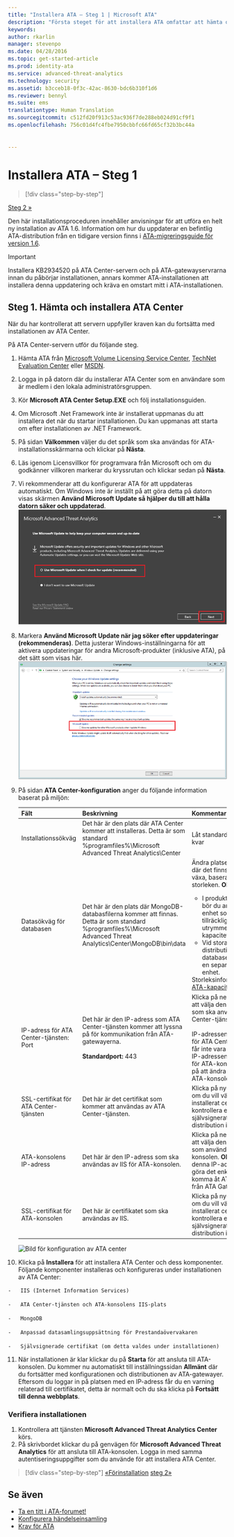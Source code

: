 ```yaml
---
title: "Installera ATA – Steg 1 | Microsoft ATA"
description: "Första steget för att installera ATA omfattar att hämta och installera ATA Center på den valda servern."
keywords: 
author: rkarlin
manager: stevenpo
ms.date: 04/28/2016
ms.topic: get-started-article
ms.prod: identity-ata
ms.service: advanced-threat-analytics
ms.technology: security
ms.assetid: b3cceb18-0f3c-42ac-8630-bdc6b310f1d6
ms.reviewer: bennyl
ms.suite: ems
translationtype: Human Translation
ms.sourcegitcommit: c512fd20f913c53ac936f7de288eb024d91cf9f1
ms.openlocfilehash: 756c01d4fc4fbe7950cbbfc66fd65cf32b3bc44a


---
```


# Installera ATA – Steg 1

>[!div class="step-by-step"]

[Steg 2 »](install-ata-step2.md)

Den här installationsproceduren innehåller anvisningar för att utföra en helt ny installation av ATA 1.6. Information om hur du uppdaterar en befintlig ATA-distribution från en tidigare version finns i [ATA-migreringsguide för version 1.6](/advanced-threat-analytics/understand-explore/ata-update-1.6-migration-guide).

> [!IMPORTANT] 
> Installera KB2934520 på ATA Center-servern och på ATA-gatewayservrarna innan du påbörjar installationen, annars kommer ATA-installationen att installera denna uppdatering och kräva en omstart mitt i ATA-installationen.

## Steg 1. Hämta och installera ATA Center
När du har kontrollerat att servern uppfyller kraven kan du fortsätta med installationen av ATA Center.

På ATA Center-servern utför du följande steg.

1.  Hämta ATA från [Microsoft Volume Licensing Service Center](https://www.microsoft.com/Licensing/servicecenter/default.aspx), [TechNet Evaluation Center](http://www.microsoft.com/evalcenter/) eller [MSDN](https://msdn.microsoft.com/subscriptions/downloads).

2.  Logga in på datorn där du installerar ATA Center som en användare som är medlem i den lokala administratörsgruppen.

3.  Kör **Microsoft ATA Center Setup.EXE** och följ installationsguiden.

4.  Om Microsoft .Net Framework inte är installerat uppmanas du att installera det när du startar installationen. Du kan uppmanas att starta om efter installationen av .NET Framework.
5.  På sidan **Välkommen** väljer du det språk som ska användas för ATA-installationsskärmarna och klickar på **Nästa**.

6.  Läs igenom Licensvillkor för programvara från Microsoft och om du godkänner villkoren markerar du kryssrutan och klickar sedan på **Nästa**.

7.  Vi rekommenderar att du konfigurerar ATA för att uppdateras automatiskt. Om Windows inte är inställt på att göra detta på datorn visas skärmen **Använd Microsoft Update så hjälper du till att hålla datorn säker och uppdaterad**. 
    ![Bild för håll ATA uppdaterat](media/ata_ms_update.png)

8. Markera **Använd Microsoft Update när jag söker efter uppdateringar (rekommenderas)**. Detta justerar Windows-inställningarna för att aktivera uppdateringar för andra Microsoft-produkter (inklusive ATA), på det sätt som visas här. 
    ![Bild för automatisk uppdatering av Windows](media/ata_installupdatesautomatically.png)

8.  På sidan **ATA Center-konfiguration** anger du följande information baserat på miljön:

    |Fält|Beskrivning|Kommentar|
    |---------|---------------|------------|
    |Installationssökväg|Det här är den plats där ATA Center kommer att installeras. Detta är som standard %programfiles%\Microsoft Advanced Threat Analytics\Center|Låt standardvärdet vara kvar|
    |Datasökväg för databasen|Det här är den plats där MongoDB-databasfilerna kommer att finnas. Detta är som standard %programfiles%\Microsoft Advanced Threat Analytics\Center\MongoDB\bin\data|Ändra platsen till en plats där det finns utrymme att växa, baserat på storleken. **Obs!** <ul><li>I produktionsmiljöer bör du använda en enhet som har tillräckligt med utrymme baserat på kapacitetsplaneringen.</li><li>Vid stora distributioner bör databasen finnas på en separat fysisk enhet.</li></ul>Storleksinformation finns i [ATA-kapacitetsplanering](/advanced-threat-analytics/plan-design/ata-capacity-planning).|
    |IP-adress för ATA Center-tjänsten: Port|Det här är den IP-adress som ATA Center-tjänsten kommer att lyssna på för kommunikation från ATA-gatewayerna.<br /><br />**Standardport:** 443|Klicka på nedåtpilen för att välja den IP-adress som ska användas av ATA Center-tjänsten.<br /><br />IP-adressen och porten för ATA Center-tjänsten får inte vara samma som IP-adressen och porten för ATA-konsolen. Tänk på att ändra porten för ATA-konsolen.|
    |SSL-certifikat för ATA Center-tjänsten|Det här är det certifikat som kommer att användas av ATA Center-tjänsten.|Klicka på nyckelikonen om du vill välja ett installerat certifikat eller kontrollera ett självsignerat certifikat vid distribution i en labbmiljö.|
    |ATA-konsolens IP-adress|Det här är den IP-adress som ska användas av IIS för ATA-konsolen.|Klicka på nedåtpilen för att välja den IP-adress som används av ATA-konsolen. **Obs!** Anteckna denna IP-adress för att göra det enklare att komma åt ATA-konsolen från ATA Gateway.|
    |SSL-certifikat för ATA-konsolen|Det här är certifikatet som ska användas av IIS.|Klicka på nyckelikonen om du vill välja ett installerat certifikat eller kontrollera ett självsignerat certifikat vid distribution i en labbmiljö.|

    ![Bild för konfiguration av ATA center](media/ATA-Center-Configuration.JPG)

10.  Klicka på **Installera** för att installera ATA Center och dess komponenter.
    Följande komponenter installeras och konfigureras under installationen av ATA Center:

    -   IIS (Internet Information Services)

    -   ATA Center-tjänsten och ATA-konsolens IIS-plats

    -   MongoDB

    -   Anpassad datasamlingsuppsättning för Prestandaövervakaren

    -   Självsignerade certifikat (om detta valdes under installationen)

11.  När installationen är klar klickar du på **Starta** för att ansluta till ATA-konsolen.
Du kommer nu automatiskt till inställningssidan **Allmänt** där du fortsätter med konfigurationen och distributionen av ATA-gatewayer.
Eftersom du loggar in på platsen med en IP-adress får du en varning relaterad till certifikatet, detta är normalt och du ska klicka på **Fortsätt till denna webbplats**.

### Verifiera installationen

1.  Kontrollera att tjänsten **Microsoft Advanced Threat Analytics Center** körs.
2.  På skrivbordet klickar du på genvägen för **Microsoft Advanced Threat Analytics** för att ansluta till ATA-konsolen. Logga in med samma autentiseringsuppgifter som du använde för att installera ATA Center.



>[!div class="step-by-step"]
[«Förinstallation](preinstall-ata.md)
[steg 2»](install-ata-step2.md)

## Se även

- [Ta en titt i ATA-forumet!](https://social.technet.microsoft.com/Forums/security/home?forum=mata)
- [Konfigurera händelseinsamling](configure-event-collection.md)
- [Krav för ATA](/advanced-threat-analytics/plan-design/ata-prerequisites)




<!--HONumber=Jul16_HO3-->


